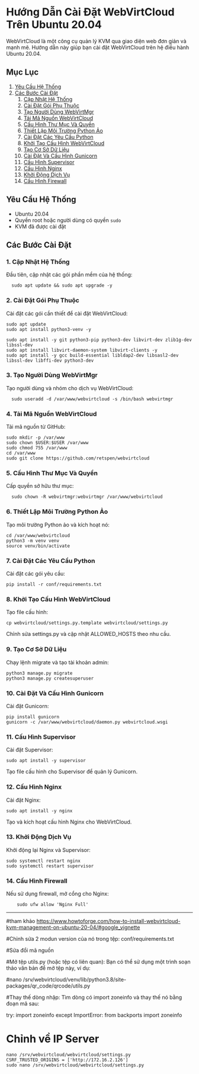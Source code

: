 # Hướng Dẫn Cài Đặt WebVirtCloud Trên Ubuntu 20.04

WebVirtCloud là một công cụ quản lý KVM qua giao diện web đơn giản và mạnh mẽ. Hướng dẫn này giúp bạn cài đặt WebVirtCloud trên hệ điều hành Ubuntu 20.04.

## Mục Lục
1. [Yêu Cầu Hệ Thống](#yeu-cau-he-thong)
2. [Các Bước Cài Đặt](#cac-buoc-cai-dat)
    1. [Cập Nhật Hệ Thống](#cap-nhat-he-thong)
    2. [Cài Đặt Gói Phụ Thuộc](#cai-dat-goi-phu-thuoc)
    3. [Tạo Người Dùng WebVirtMgr](#tao-nguoi-dung-webvirtmgr)
    4. [Tải Mã Nguồn WebVirtCloud](#tai-ma-nguon-webvirtcloud)
    5. [Cấu Hình Thư Mục Và Quyền](#cau-hinh-thu-muc-va-quyen)
    6. [Thiết Lập Môi Trường Python Ảo](#thiet-lap-moi-truong-python-ao)
    7. [Cài Đặt Các Yêu Cầu Python](#cai-dat-cac-yeu-cau-python)
    8. [Khởi Tạo Cấu Hình WebVirtCloud](#khoi-tao-cau-hinh-webvirtcloud)
    9. [Tạo Cơ Sở Dữ Liệu](#tao-co-so-du-lieu)
    10. [Cài Đặt Và Cấu Hình Gunicorn](#cai-dat-va-cau-hinh-gunicorn)
    11. [Cấu Hình Supervisor](#cau-hinh-supervisor)
    12. [Cấu Hình Nginx](#cau-hinh-nginx)
    13. [Khởi Động Dịch Vụ](#khoi-dong-dich-vu)
    14. [Cấu Hình Firewall](#cau-hinh-firewall)

## Yêu Cầu Hệ Thống
- Ubuntu 20.04
- Quyền root hoặc người dùng có quyền `sudo`
- KVM đã được cài đặt

## Các Bước Cài Đặt

### 1. Cập Nhật Hệ Thống
Đầu tiên, cập nhật các gói phần mềm của hệ thống:

      sudo apt update && sudo apt upgrade -y   
### 2. Cài Đặt Gói Phụ Thuộc
Cài đặt các gói cần thiết để cài đặt WebVirtCloud:
```
sudo apt update
sudo apt install python3-venv -y

sudo apt install -y git python3-pip python3-dev libvirt-dev zlib1g-dev libssl-dev
sudo apt install libvirt-daemon-system libvirt-clients -y
sudo apt install -y gcc build-essential libldap2-dev libsasl2-dev libssl-dev libffi-dev python3-dev

```
### 3. Tạo Người Dùng WebVirtMgr
Tạo người dùng và nhóm cho dịch vụ WebVirtCloud:

      sudo useradd -d /var/www/webvirtcloud -s /bin/bash webvirtmgr
### 4. Tải Mã Nguồn WebVirtCloud
Tải mã nguồn từ GitHub:
```
sudo mkdir -p /var/www
sudo chown $USER:$USER /var/www
sudo chmod 755 /var/www
cd /var/www
sudo git clone https://github.com/retspen/webvirtcloud
```
### 5. Cấu Hình Thư Mục Và Quyền
Cấp quyền sở hữu thư mục:

      sudo chown -R webvirtmgr:webvirtmgr /var/www/webvirtcloud
### 6. Thiết Lập Môi Trường Python Ảo
Tạo môi trường Python ảo và kích hoạt nó:

    cd /var/www/webvirtcloud
    python3 -m venv venv
    source venv/bin/activate
### 7. Cài Đặt Các Yêu Cầu Python
Cài đặt các gói yêu cầu:

    pip install -r conf/requirements.txt
### 8. Khởi Tạo Cấu Hình WebVirtCloud
Tạo file cấu hình:

    cp webvirtcloud/settings.py.template webvirtcloud/settings.py
Chỉnh sửa settings.py và cập nhật ALLOWED_HOSTS theo nhu cầu.

### 9. Tạo Cơ Sở Dữ Liệu
Chạy lệnh migrate và tạo tài khoản admin:

    python3 manage.py migrate
    python3 manage.py createsuperuser
### 10. Cài Đặt Và Cấu Hình Gunicorn
Cài đặt Gunicorn:

    pip install gunicorn
    gunicorn -c /var/www/webvirtcloud/daemon.py webvirtcloud.wsgi
### 11. Cấu Hình Supervisor
Cài đặt Supervisor:

    sudo apt install -y supervisor
Tạo file cấu hình cho Supervisor để quản lý Gunicorn.

### 12. Cấu Hình Nginx
Cài đặt Nginx:

    sudo apt install -y nginx
Tạo và kích hoạt cấu hình Nginx cho WebVirtCloud.
### 13. Khởi Động Dịch Vụ
Khởi động lại Nginx và Supervisor:

    sudo systemctl restart nginx
    sudo systemctl restart supervisor
### 14. Cấu Hình Firewall
Nếu sử dụng firewall, mở cổng cho Nginx:
```
    sudo ufw allow 'Nginx Full'
```
-----------------------------------------------------------------------------------
#tham khảo
https://www.howtoforge.com/how-to-install-webvirtcloud-kvm-management-on-ubuntu-20-04/#google_vignette

#Chỉnh sửa 2 modun version của nó trong tệp: conf/requirements.txt

#Sửa đổi mã nguồn

#Mở tệp utils.py (hoặc tệp có liên quan): Bạn có thể sử dụng một trình soạn thảo văn bản để mở tệp này, ví dụ:

#nano /srv/webvirtcloud/venv/lib/python3.8/site-packages/qr_code/qrcode/utils.py

#Thay thế dòng nhập: Tìm dòng có import zoneinfo và thay thế nó bằng đoạn mã sau:

try:
    import zoneinfo
except ImportError:
    from backports import zoneinfo

# Chỉnh về IP Server 
    nano /srv/webvirtcloud/webvirtcloud/settings.py
    CSRF_TRUSTED_ORIGINS = ['http://172.16.2.126']
    sudo nano /srv/webvirtcloud/webvirtcloud/settings.py
